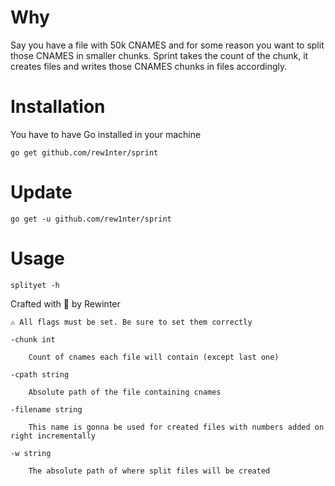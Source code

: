 # Why
Say you have a file with 50k CNAMES and for some reason you want to split those CNAMES in smaller chunks. Sprint takes the count of the chunk, it creates files and writes those CNAMES chunks in files accordingly.

# Installation
You have to have Go installed in your machine

`go get github.com/rew1nter/sprint`

# Update

`go get -u github.com/rew1nter/sprint`

# Usage 

`splityet -h`

Crafted with 💜 by Rewinter

`⚠ All flags must be set. Be sure to set them correctly`
   
    -chunk int
        
        Count of cnames each file will contain (except last one)
  
    -cpath string
        
        Absolute path of the file containing cnames
  
    -filename string
        
        This name is gonna be used for created files with numbers added on right incrementally
  
    -w string
        
        The absolute path of where split files will be created
